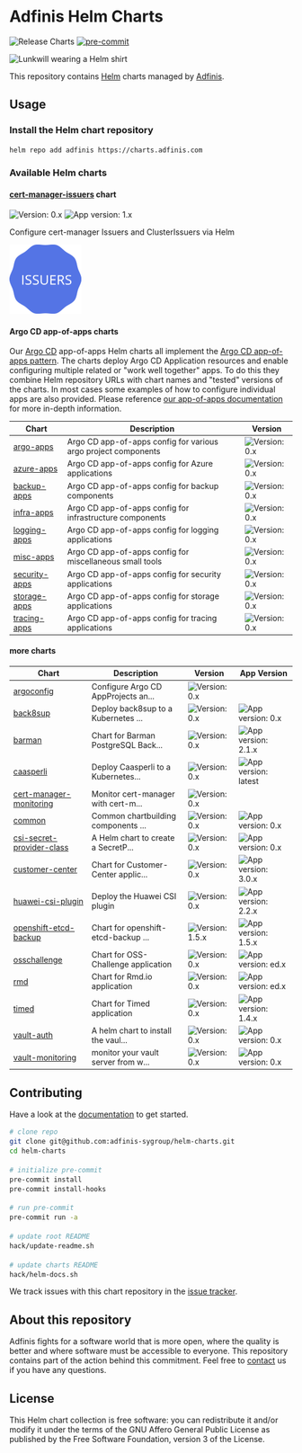 # Adfinis Helm Charts

![Release Charts](https://github.com/adfinis-sygroup/helm-charts/workflows/Release%20Charts/badge.svg)
[![pre-commit](https://img.shields.io/badge/pre--commit-enabled-brightgreen?logo=pre-commit&logoColor=white)](https://github.com/pre-commit/pre-commit)

![Lunkwill wearing a Helm shirt](docs/images/lunkwill_helm_shirt.png)

This repository contains [Helm](https://helm.sh/) charts managed by [Adfinis](https://adfinis.com/?pk_campaign=github&pk_kwd=helm-charts).

## Usage

### Install the Helm chart repository

```bash
helm repo add adfinis https://charts.adfinis.com
```

### Available Helm charts
#### [cert-manager-issuers](charts/cert-manager-issuers) chart

![Version: 0.x](https://img.shields.io/badge/version-0.x-brightgreen) ![App version: 1.x](https://img.shields.io/badge/app%20version-1.x-brightgreen)

Configure cert-manager Issuers and ClusterIssuers via Helm

[<img alt="cert-manager-issuers" src="https://raw.githubusercontent.com/adfinis-sygroup/helm-charts/master/charts/cert-manager-issuers/logo.png" width="128">](charts/cert-manager-issuers)

#### Argo CD app-of-apps charts

Our [Argo CD](https://argoproj.github.io/cd/) app-of-apps Helm charts all implement the [Argo CD app-of-apps pattern](https://argo-cd.readthedocs.io/en/stable/operator-manual/cluster-bootstrapping/#app-of-apps-pattern).
The charts deploy Argo CD Application resources and enable configuring multiple related or "work well together" apps.
To do this they combine Helm repository URLs with chart names and "tested" versions of the charts. In most cases some
examples of how to configure individual apps are also provided. Please reference [our app-of-apps documentation](./docs/argocd-app-of-apps.md)
for more in-depth information.

| Chart | Description | Version |
| ----- | ----------- | ------- |
| [argo-apps](charts/argo-apps) | Argo CD app-of-apps config for various argo project components | ![Version: 0.x](https://img.shields.io/badge/version-0.x-brightgreen) |
| [azure-apps](charts/azure-apps) | Argo CD app-of-apps config for Azure applications | ![Version: 0.x](https://img.shields.io/badge/version-0.x-brightgreen) |
| [backup-apps](charts/backup-apps) | Argo CD app-of-apps config for backup components | ![Version: 0.x](https://img.shields.io/badge/version-0.x-brightgreen) |
| [infra-apps](charts/infra-apps) | Argo CD app-of-apps config for infrastructure components | ![Version: 0.x](https://img.shields.io/badge/version-0.x-brightgreen) |
| [logging-apps](charts/logging-apps) | Argo CD app-of-apps config for logging applications | ![Version: 0.x](https://img.shields.io/badge/version-0.x-brightgreen) |
| [misc-apps](charts/misc-apps) | Argo CD app-of-apps config for miscellaneous small tools | ![Version: 0.x](https://img.shields.io/badge/version-0.x-brightgreen) |
| [security-apps](charts/security-apps) | Argo CD app-of-apps config for security applications | ![Version: 0.x](https://img.shields.io/badge/version-0.x-brightgreen) |
| [storage-apps](charts/storage-apps) | Argo CD app-of-apps config for storage applications | ![Version: 0.x](https://img.shields.io/badge/version-0.x-brightgreen) |
| [tracing-apps](charts/tracing-apps) | Argo CD app-of-apps config for tracing applications | ![Version: 0.x](https://img.shields.io/badge/version-0.x-brightgreen) |

#### more charts

| Chart | Description | Version | App Version |
| ----- | ----------- | ------- | ----------- |
| [argoconfig](charts/argoconfig) | Configure Argo CD AppProjects an... | ![Version: 0.x](https://img.shields.io/badge/version-0.x-brightgreen) |  |
| [back8sup](charts/back8sup) | Deploy back8sup to a Kubernetes ... | ![Version: 0.x](https://img.shields.io/badge/version-0.x-brightgreen) |  ![App version: 0.x](https://img.shields.io/badge/app%20version-0.x-brightgreen) |
| [barman](charts/barman) | Chart for Barman PostgreSQL Back... | ![Version: 0.x](https://img.shields.io/badge/version-0.x-brightgreen) |  ![App version: 2.1.x](https://img.shields.io/badge/app%20version-2.1.x-brightgreen) |
| [caasperli](charts/caasperli) | Deploy Caasperli to a Kubernetes... | ![Version: 0.x](https://img.shields.io/badge/version-0.x-brightgreen) |  ![App version: latest](https://img.shields.io/badge/app%20version-latest-brightgreen) |
| [cert-manager-monitoring](charts/cert-manager-monitoring) | Monitor cert-manager with cert-m... | ![Version: 0.x](https://img.shields.io/badge/version-0.x-brightgreen) |  |
| [common](charts/common) | Common chartbuilding components ... | ![Version: 0.x](https://img.shields.io/badge/version-0.x-brightgreen) |  ![App version: 0.x](https://img.shields.io/badge/app%20version-0.x-brightgreen) |
| [csi-secret-provider-class](charts/csi-secret-provider-class) | A Helm chart to create a SecretP... | ![Version: 0.x](https://img.shields.io/badge/version-0.x-brightgreen) |  ![App version: 0.x](https://img.shields.io/badge/app%20version-0.x-brightgreen) |
| [customer-center](charts/customer-center) | Chart for Customer-Center applic... | ![Version: 0.x](https://img.shields.io/badge/version-0.x-brightgreen) |  ![App version: 3.0.x](https://img.shields.io/badge/app%20version-3.0.x-brightgreen) |
| [huawei-csi-plugin](charts/huawei-csi-plugin) | Deploy the Huawei CSI plugin | ![Version: 0.x](https://img.shields.io/badge/version-0.x-brightgreen) |  ![App version: 2.2.x](https://img.shields.io/badge/app%20version-2.2.x-brightgreen) |
| [openshift-etcd-backup](charts/openshift-etcd-backup) | Chart for openshift-etcd-backup ... | ![Version: 1.5.x](https://img.shields.io/badge/version-1.5.x-brightgreen) |  ![App version: 1.5.x](https://img.shields.io/badge/app%20version-1.5.x-brightgreen) |
| [osschallenge](charts/osschallenge) | Chart for OSS-Challenge application | ![Version: 0.x](https://img.shields.io/badge/version-0.x-brightgreen) |  ![App version: ed.x](https://img.shields.io/badge/app%20version-ed.x-brightgreen) |
| [rmd](charts/rmd) | Chart for Rmd.io application | ![Version: 0.x](https://img.shields.io/badge/version-0.x-brightgreen) |  ![App version: ed.x](https://img.shields.io/badge/app%20version-ed.x-brightgreen) |
| [timed](charts/timed) | Chart for Timed application | ![Version: 0.x](https://img.shields.io/badge/version-0.x-brightgreen) |  ![App version: 1.4.x](https://img.shields.io/badge/app%20version-1.4.x-brightgreen) |
| [vault-auth](charts/vault-auth) | A helm chart to install the vaul... | ![Version: 0.x](https://img.shields.io/badge/version-0.x-brightgreen) |  ![App version: 0.x](https://img.shields.io/badge/app%20version-0.x-brightgreen) |
| [vault-monitoring](charts/vault-monitoring) | monitor your vault server from w... | ![Version: 0.x](https://img.shields.io/badge/version-0.x-brightgreen) |  ![App version: 0.x](https://img.shields.io/badge/app%20version-0.x-brightgreen) |

## Contributing


Have a look at the [documentation](./docs/) to get started.

```bash
# clone repo
git clone git@github.com:adfinis-sygroup/helm-charts.git
cd helm-charts

# initialize pre-commit
pre-commit install
pre-commit install-hooks

# run pre-commit
pre-commit run -a

# update root README
hack/update-readme.sh

# update charts README
hack/helm-docs.sh
```

We track issues with this chart repository in the [issue tracker](https://github.com/adfinis-sygroup/helm-charts/issues).

## About this repository

Adfinis fights for a software world that is more open, where the quality is
better and where software must be accessible to everyone. This repository
contains part of the action behind this commitment. Feel free to
[contact](https://adfinis.com/kontakt/?pk_campaign=github&pk_kwd=helm-charts)
us if you have any questions.

## License

This Helm chart collection is free software: you can redistribute it and/or modify it under the terms
of the GNU Affero General Public License as published by the Free Software Foundation,
version 3 of the License.
